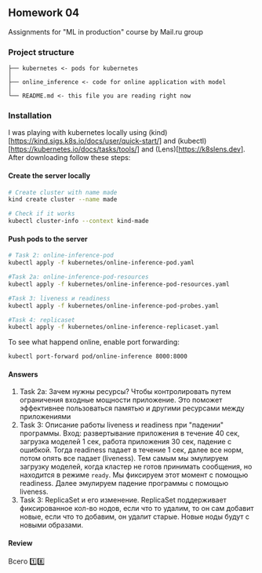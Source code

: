 ##  Homework 04
Assignments for "ML in production" course by Mail.ru group

### Project structure

```
├── kubernetes <- pods for kubernetes
│
├── online_inference <- code for online application with model
│
└── README.md <- this file you are reading right now
```

### Installation

I was playing with kubernetes locally using (kind)[https://kind.sigs.k8s.io/docs/user/quick-start/] and (kubectl)[https://kubernetes.io/docs/tasks/tools/] and (Lens)[https://k8slens.dev]. After downloading follow these steps:

#### Create the server locally

```bash
# Create cluster with name made
kind create cluster --name made

# Check if it works
kubectl cluster-info --context kind-made
```

#### Push pods to the server

```bash
# Task 2: online-inference-pod
kubectl apply -f kubernetes/online-inference-pod.yaml

#Task 2a: online-inference-pod-resources
kubectl apply -f kubernetes/online-inference-pod-resources.yaml

#Task 3: liveness и readiness
kubectl apply -f kubernetes/online-inference-pod-probes.yaml

#Task 4: replicaset
kubectl apply -f kubernetes/online-inference-replicaset.yaml
```

To see what happend online, enable port forwarding:

```bash
kubectl port-forward pod/online-inference 8000:8000
```

#### Answers

1. Task 2a: Зачем нужны ресурсы? Чтобы контролировать путем ограничения входные мощности приложение. Это поможет эффективнее пользоваться памятью и другими ресурсами между приложениями
2. Task 3: Описание работы liveness и readiness при "падении" программы. Вход: развертывание приложения в течение 40 сек, загрузка моделей 1 сек, работа приложения 30 сек, падение с ошибкой. Тогда readiness падает в течение 1 сек, далее все норм, потом опять все падает (liveness). Тем самым мы эмулируем загрузку моделей, когда кластер не готов принимать сообщения, но находится в режиме `ready`. Мы фиксируем этот момент с помощью readiness. Далее эмулируем падение программы с помощью liveness.
3. Task 3: ReplicaSet и его изменение. ReplicaSet поддерживает фиксированное кол-во нодов, если что то удалим, то он сам добавит новые, если что то добавим, он удалит старые. Новые ноды будут с новыми образами.

#### Review

Всего :one::eight: